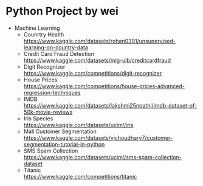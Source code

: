 # Python Project by wei
- Machine Learning
  - Counrtry Health  
    https://www.kaggle.com/datasets/rohan0301/unsupervised-learning-on-country-data
  - Credit Card Fraud Detection  
    https://www.kaggle.com/datasets/mlg-ulb/creditcardfraud
  - Digit Recognizer  
    https://www.kaggle.com/competitions/digit-recognizer
  - House Prices  
    https://www.kaggle.com/competitions/house-prices-advanced-regression-techniques
  - IMDB  
    https://www.kaggle.com/datasets/lakshmi25npathi/imdb-dataset-of-50k-movie-reviews
  - Iris Species  
    https://www.kaggle.com/datasets/uciml/iris
  - Mall Customer Segmentation  
    https://www.kaggle.com/datasets/vjchoudhary7/customer-segmentation-tutorial-in-python
  - SMS Spam Collection  
    https://www.kaggle.com/datasets/uciml/sms-spam-collection-dataset
  - Titanic  
    https://www.kaggle.com/competitions/titanic
